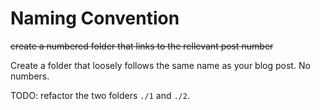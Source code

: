 # Naming Convention

~~create a numbered folder that links to the rellevant post number~~

Create a folder that loosely follows the same name as your blog post. No numbers.

TODO: refactor the two folders `./1` and `./2`.